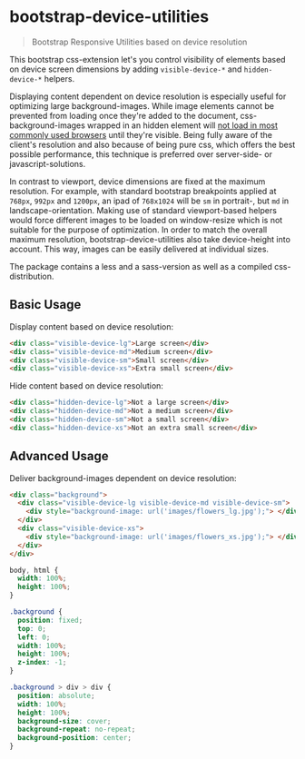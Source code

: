 # bootstrap-device-utilities
> Bootstrap Responsive Utilities based on device resolution

This bootstrap css-extension let's you control visibility of elements based on device screen dimensions by adding `visible-device-*` and `hidden-device-*` helpers.

Displaying content dependent on device resolution is especially useful for optimizing large background-images.
While image elements cannot be prevented from loading once they're added to the document, css-background-images wrapped in an hidden element will [not load in most commonly used browsers](http://timkadlec.com/2012/04/media-query-asset-downloading-results/) until they're visible.
Being fully aware of the client's resolution and also because of being pure css, which offers the best possible performance, this technique is preferred over server-side- or javascript-solutions.

In contrast to viewport, device dimensions are fixed at the maximum resolution.
For example, with standard bootstrap breakpoints applied at `768px`, `992px` and `1200px`, an ipad of `768x1024` will be `sm` in portrait-, but `md` in landscape-orientation.
Making use of standard viewport-based helpers would force different images to be loaded on window-resize which is not suitable for the purpose of optimization.
In order to match the overall maximum resolution, bootstrap-device-utilities also take device-height into account. This way, images can be easily delivered at individual sizes. 

The package contains a less and a sass-version as well as a compiled css-distribution.

## Basic Usage

Display content based on device resolution:
```html
<div class="visible-device-lg">Large screen</div>
<div class="visible-device-md">Medium screen</div>
<div class="visible-device-sm">Small screen</div>
<div class="visible-device-xs">Extra small screen</div>
```

Hide content based on device resolution:
```html
<div class="hidden-device-lg">Not a large screen</div>
<div class="hidden-device-md">Not a medium screen</div>
<div class="hidden-device-sm">Not a small screen</div>
<div class="hidden-device-xs">Not an extra small screen</div>
```


## Advanced Usage

Deliver background-images dependent on device resolution:
```html
<div class="background">
  <div class="visible-device-lg visible-device-md visible-device-sm">
    <div style="background-image: url('images/flowers_lg.jpg');"> </div>
  </div>
  <div class="visible-device-xs">
    <div style="background-image: url('images/flowers_xs.jpg');"> </div>
  </div>
</div>
```

```css
body, html {
  width: 100%;
  height: 100%;
}

.background {
  position: fixed;
  top: 0;
  left: 0;
  width: 100%;
  height: 100%;
  z-index: -1;
}

.background > div > div {
  position: absolute;
  width: 100%;
  height: 100%;
  background-size: cover;
  background-repeat: no-repeat;
  background-position: center;
}
```